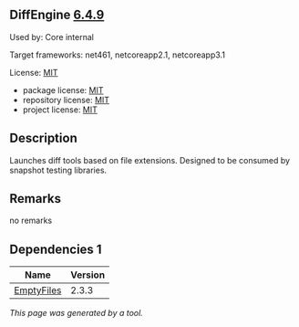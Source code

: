 DiffEngine [6.4.9](https://www.nuget.org/packages/DiffEngine/6.4.9)
--------------------

Used by: Core internal

Target frameworks: net461, netcoreapp2.1, netcoreapp3.1

License: [MIT](../../../../licenses/mit) 

- package license: [MIT](https://licenses.nuget.org/MIT) 
- repository license: [MIT](https://github.com/VerifyTests/DiffEngine.git) 
- project license: [MIT](https://github.com/VerifyTests/DiffEngine) 

Description
-----------
Launches diff tools based on file extensions. Designed to be consumed by snapshot testing libraries.

Remarks
-----------
no remarks


Dependencies 1
-----------

|Name|Version|
|----------|:----|
|[EmptyFiles](../../../../packages/nuget.org/emptyfiles/2.3.3)|2.3.3|

*This page was generated by a tool.*